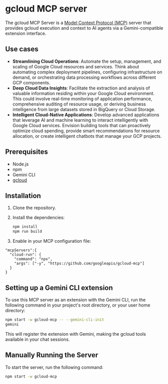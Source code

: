 # gcloud MCP server

The gcloud MCP Server is a
[Model Context Protocol (MCP)](https://modelcontextprotocol.io/introduction)
server that provides gcloud execution and context to AI agents via a
Gemini-compatible extension interface.

## Use cases

* **Streamlining Cloud Operations**: Automate the setup, management, and
  scaling of Google Cloud resources and services. Think about automating
  complex deployment pipelines, configuring infrastructure on demand, or
  orchestrating data processing workflows across different GCP components.
* **Deep Cloud Data Insights**: Facilitate the extraction and analysis of
  valuable information residing within your Google Cloud environment. This
  could involve real-time monitoring of application performance, comprehensive
  auditing of resource usage, or deriving business intelligence from large
  datasets stored in BigQuery or Cloud Storage.
* **Intelligent Cloud-Native Applications**: Develop advanced applications that
  leverage AI and machine learning to interact intelligently with Google Cloud
  services. Envision building tools that can proactively optimize cloud
  spending, provide smart recommendations for resource allocation, or create
  intelligent chatbots that manage your GCP projects.

## Prerequisites

- Node.js
- npm
- Gemini CLI
- [gcloud](https://cloud.google.com/sdk/docs/install)

## Installation

1.  Clone the repository.
2.  Install the dependencies:

    ```bash
    npm install
    npm run build
    ```
3. Enable in your MCP configuration file:

```
"mcpServers":{
  "cloud-run": {
    "command": "npx",
    "args": ["-y", "https://github.com/googleapis/gcloud-mcp"]
  }
}
```


## Setting up a Gemini CLI extension

To use this MCP server as an extension with the Gemini CLI, run the following
command in your project's root directory, or your user home directory:

```bash
npm start -w gcloud-mcp -- --gemini-cli-init
gemini
```

This will register the extension with Gemini, making the gcloud tools available
in your chat sessions.

## Manually Running the Server

To start the server, run the following command:

```bash
npm start -w gcloud-mcp
```
